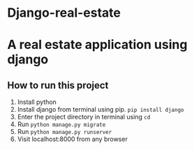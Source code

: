# Django-real-estate
# A real estate application using django

## How to run this project

1. Install python
2. Install django from terminal using pip. `pip install django`
3. Enter the project directory in terminal using `cd`
4. Run `python manage.py migrate`
5. Run `python manage.py runserver`
6. Visit localhost:8000 from any browser
